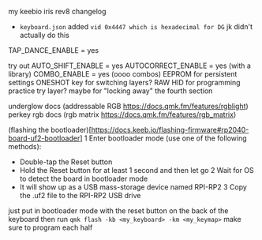 
my keebio iris rev8 changelog
- `keyboard.json` added `vid 0x4447 which is hexadecimal for DG` jk didn't actually do this

TAP_DANCE_ENABLE = yes

try out
AUTO_SHIFT_ENABLE = yes
AUTOCORRECT_ENABLE = yes (with a library)
COMBO_ENABLE = yes (oooo combos)
EEPROM for persistent settings
ONESHOT key for switching layers?
RAW HID for programming practice
try layer? maybe for "locking away" the fourth section



underglow docs (addressable RGB https://docs.qmk.fm/features/rgblight)
perkey rgb docs (rgb matrix https://docs.qmk.fm/features/rgb_matrix)




(flashing the bootloader)[https://docs.keeb.io/flashing-firmware#rp2040-board-uf2-bootloader]
1 Enter bootloader mode (use one of the following methods):
  - Double-tap the Reset button
  - Hold the Reset button for at least 1 second and then let go
2 Wait for OS to detect the board in bootloader mode
  - It will show up as a USB mass-storage device named RPI-RP2
3 Copy the .uf2 file to the RPI-RP2 USB drive

just put in bootloader mode with the reset button on the back of the keyboard
then run `qmk flash -kb <my_keyboard> -km <my_keymap>`
make sure to program each half